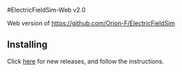 #ElectricFieldSim-Web v2.0

Web version of https://github.com/Orion-F/ElectricFieldSim

## Installing

Click [here](https://github.com/michaelyfan/ElectricFieldSim-Web/releases) for new releases, and follow the instructions.